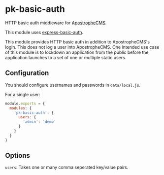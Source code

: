 # pk-basic-auth

HTTP basic auth middleware for [ApostropheCMS](http://apostrophecms.org/).

This module uses [express-basic-auth](https://www.npmjs.com/package/express-basic-auth).

This module provides HTTP basic auth in addition to ApostropheCMS's login. This does not log a user into ApostropheCMS. One intended use case of this module is to lockdown an application from the public before the application launches to a set of one or multiple static users.

## Configuration

You should configure usernames and passwords in `data/local.js`.

For a single user:
```js
module.exports = {
  modules: {
    'pk-basic-auth': {
      users: {
        'admin': 'demo'
      }
    }
  }
}
```

## Options

`users`: Takes one or many comma seperated key/value pairs.
